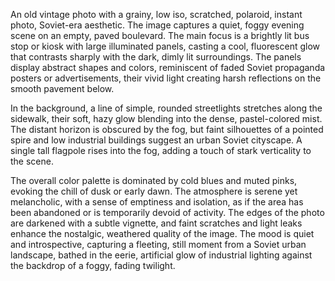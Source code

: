 An old vintage photo with a grainy, low iso, scratched, polaroid, instant photo, Soviet-era aesthetic. The image captures a quiet, foggy evening scene on an empty, paved boulevard. The main focus is a brightly lit bus stop or kiosk with large illuminated panels, casting a cool, fluorescent glow that contrasts sharply with the dark, dimly lit surroundings. The panels display abstract shapes and colors, reminiscent of faded Soviet propaganda posters or advertisements, their vivid light creating harsh reflections on the smooth pavement below.

In the background, a line of simple, rounded streetlights stretches along the sidewalk, their soft, hazy glow blending into the dense, pastel-colored mist. The distant horizon is obscured by the fog, but faint silhouettes of a pointed spire and low industrial buildings suggest an urban Soviet cityscape. A single tall flagpole rises into the fog, adding a touch of stark verticality to the scene.

The overall color palette is dominated by cold blues and muted pinks, evoking the chill of dusk or early dawn. The atmosphere is serene yet melancholic, with a sense of emptiness and isolation, as if the area has been abandoned or is temporarily devoid of activity. The edges of the photo are darkened with a subtle vignette, and faint scratches and light leaks enhance the nostalgic, weathered quality of the image. The mood is quiet and introspective, capturing a fleeting, still moment from a Soviet urban landscape, bathed in the eerie, artificial glow of industrial lighting against the backdrop of a foggy, fading twilight.
